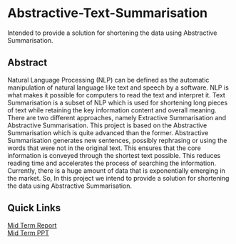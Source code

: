 # Abstractive-Text-Summarisation
 Intended to provide a solution for shortening the data using Abstractive Summarisation.

## Abstract
Natural Language Processing (NLP) can be defined as the automatic manipulation of
natural language like text and speech by a software. NLP is what makes it possible for
computers to read the text and interpret it. Text Summarisation is a subset of NLP
which is used for shortening long pieces of text while retaining the key information
content and overall meaning. There are two different approaches, namely Extractive
Summarisation and Abstractive Summarisation. This project is based on the Abstractive
Summarisation which is quite advanced than the former. Abstractive Summarisation
generates new sentences, possibly rephrasing or using the words that were not in the
original text. This ensures that the core information is conveyed through the shortest
text possible. This reduces reading time and accelerates the process of searching the
information. Currently, there is a huge amount of data that is exponentially emerging in
the market. So, In this project we intend to provide a solution for shortening the data
using Abstractive Summarisation.

## Quick Links

[Mid Term Report](https://github.com/vasanthkumar18/Abstractive-Text-Summarisation/blob/main/Mid%20Term%20Report/Report.pdf)</br>
[Mid Term PPT](https://github.com/vasanthkumar18/Abstractive-Text-Summarisation/blob/main/Mid%20Term%20Report/Slides.pdf)
